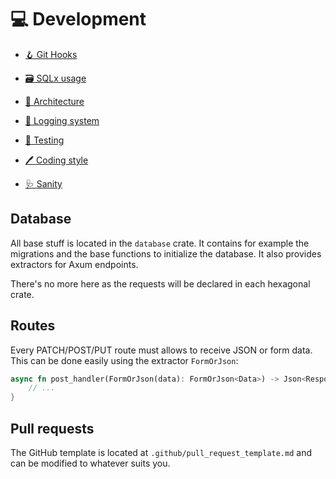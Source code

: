 # 💻 Development

- [🪝 Git Hooks](development/git-hooks.md)
- [🗃  SQLx usage](development/sqlx.md)

- [🧱 Architecture](development/architecture.md)
- [📄 Logging system](development/logging.md)
- [💯 Testing](development/testing.md)
- [🖊 Coding style](development/coding-style.md)
- [🩺 Sanity](development/sanity.md)

## Database


All base stuff is located in the `database` crate. It contains for example the
migrations and the base functions to initialize the database. It also provides
extractors for Axum endpoints.

There's no more here as the requests will be declared in each hexagonal crate.

## Routes

Every PATCH/POST/PUT route must allows to receive JSON or form data. This can be
done easily using the extractor `FormOrJson`:

```rust
async fn post_handler(FormOrJson(data): FormOrJson<Data>) -> Json<Response> {
    // ...
}
```

## Pull requests

The GitHub template is located at `.github/pull_request_template.md` and can be
modified to whatever suits you.
